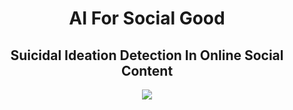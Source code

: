 <div align="center">

# AI For Social Good

## Suicidal Ideation Detection In Online Social Content

<img src="Assets/web.gif" > 
</div>
